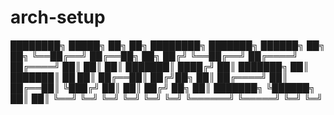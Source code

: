 # arch-setup

   ████████╗  █████╗  ██╗   ██╗  ████████╗ ███████╗  ██████╗ ██╗  ██╗
   ╚══██╔══╝ ██╔══██╗  ██╗ ██╔╝  ╚══██╔══╝ ██╔════╝ ██╔════╝ ██║  ██║
      ██║    ███████║   ████╔╝      ██║    ███████╗ ██║      ███████║
   ██ ██║    ██╔══██║  ██╔╝██╗      ██║    ██╔════╝ ██║      ██╔══██║
   ╚███╔╝    ██║  ██║ ██╔╝  ██╗     ██║    ███████╗ ╚██████╗ ██║  ██║
    ╚══╝     ╚═╝  ╚═╝ ╚═╝   ╚═╝     ╚═╝    ╚══════╝  ╚═════╝ ╚═╝  ╚═╝

